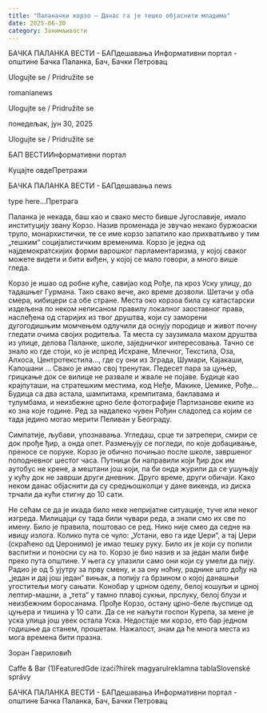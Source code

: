 ```yaml
---
title: "Паланачки корзо – Данас га је тешко објаснити младима"
date: 2025-06-30
category: Занимљивости
---
```


БАЧКА ПАЛАНКА ВЕСТИ - БАПдешавања Информативни портал - општине Бачка Паланка, Бач, Бачки Петровац

Ulogujte se / Pridružite se

romanianews

Ulogujte se / Pridružite se

понедељак, јун 30, 2025

Ulogujte se / Pridružite se

БАП ВЕСТИИнформативни портал

Куцајте овдеПретражи

БАЧКА ПАЛАНКА ВЕСТИ - БАПдешавања news

type here...Претрага

Паланка је некада, баш као и свако место бивше Југославије, имало институцију звану Корзо. Назив променада је звучао некако буржоаски труло, монархистички, те се име корзо запатило као прихватљиво у тим „тешким“ социјалистичким временима. Корзо је једна од најдемократскијих форми варошког парламентаризма, у којој сваког можете видети и бити виђен, у којој се мало говори, а много више гледа.

Корзо је ишао од робне куће, савијао код Рође, па кроз Уску улицу, до тадашњег Гурмана. Тако свако вече, ако време дозволи. Шетачи у оба смера, кибицери са обе стране. Места око корзоа била су катастарски издељена по неком неписаном правилу локалног заоставног права, наслеђена од старијих из твог друштва, који су заморени дугогодишњим момчењем одлучили да оснују породице и живот почну гледати очима својих родитеља. Та места су заузимала махом друштва из улице, делова Паланке, школе, заједничког интересовања. Тачно се знало ко где стоји, ко је испред Исхране, Млечног, Текстила, Оза, Алхоса, Центротекстила…, где су они из Зграда, Шумари, Кајакаши, Калошани … Свако је имао свој тренутак.
Педесет пара за цуњер, грицкање док се вилице не развале и жвале не појаве. Будице као крајпуташи, на стратешким местима, код Неђе, Макике, Џемике, Рође… Будица са два астала, шампитама, кремпитама, баклавама и тулумбама, и неизбежне црно беле фотографије Партизанове екипе из ко зна које године. Ред за надалеко чувен Рођин сладолед са којим се тада једино могао мерити Пеливан у Београду.


Симпатије, љубави, упознавања. Угледаш, срце ти затрепери, смири се док прође ђир, а онда опет. Размењују се погледи, по које добацивање, преносе се поруке. Корзо је обично почињао после школе, завршеног поподневног шестог часа. Путници би направили који ђир док им аутобус не крене, а мештани још који, па би онда журили да се ушуњају у кућу док не заврши други дневник. Друго време, други обичаји. Како неком данас објаснити да су средњошколци у дане викенда, из диска трчали да кући стигну до 10 сати.


Не сећам се да је икада било неке непријатне ситуације, туче или неког изгреда. Милицајци су тада били чувари реда, а знали смо их све по имену. Било је правила, поштовао се ред. Нико није смео да седне на ивицу излога. Колико пута се чуло: „Устани, ево га иде Џери“, а тај Џери (скраћено од Џеронимо) је имао тешку руку. Било их је који су попили васпитни и поносни су на то.
Корзо је био назив и за један мали бифе преко пута општине. У њега су улазили само они који су умели да пију. Радио је од 5 ујутру за прву смену, и за ону ноћну, раднике што дођу на „један и дај још један“ вињак, а попију га брзином о којој данашњи угоститељи могу сањати. Конобар у црном оделу, белој кошуљи и црној лептир-машни, а „тета“ у тамно плавој сукњи, прслуку, белој блузи и неизбежним боросанама.
Прође Корзо, остану црно-беле љуспице од цуњера и тишина у 10 сати. Да се не наљути госпон Курепа, за мене је уска улица још увек остала Уска. Недостаје ми корзо, ето бар једном годишње да станем, прошетам. Нажалост, знам да ће многа места из мога времена бити празна.


Зоран Гавриловић

Caffe & Bar (1)FeaturedGde izaći?hírek magyarulreklamna tablaSlovenské správy

БАЧКА ПАЛАНКА ВЕСТИ - БАПдешавања Информативни портал - општине Бачка Паланка, Бач, Бачки Петровац

